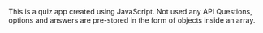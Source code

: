 This is a quiz app created using JavaScript. Not used any API
Questions, options and answers are pre-stored in the form of objects inside an array.